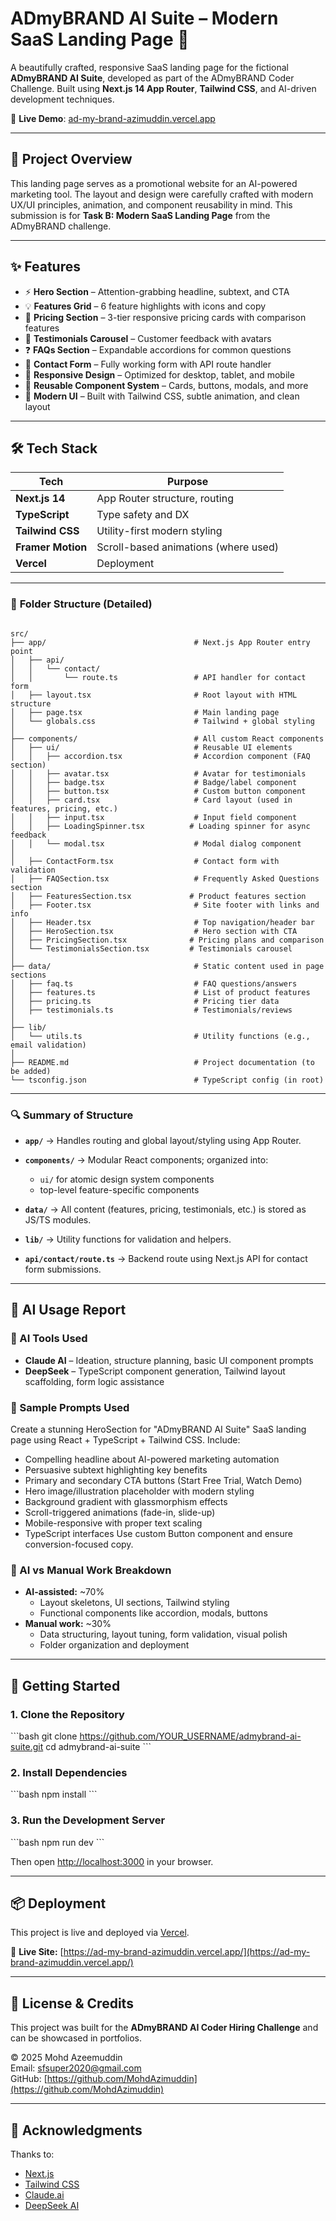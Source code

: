 
# ADmyBRAND AI Suite – Modern SaaS Landing Page 🚀

A beautifully crafted, responsive SaaS landing page for the fictional **ADmyBRAND AI Suite**, developed as part of the ADmyBRAND Coder Challenge. Built using **Next.js 14 App Router**, **Tailwind CSS**, and AI-driven development techniques.

📍 **Live Demo**: [ad-my-brand-azimuddin.vercel.app](https://ad-my-brand-azimuddin.vercel.app/)

---

## 📌 Project Overview

This landing page serves as a promotional website for an AI-powered marketing tool. The layout and design were carefully crafted with modern UX/UI principles, animation, and component reusability in mind. This submission is for **Task B: Modern SaaS Landing Page** from the ADmyBRAND challenge.

---

## ✨ Features

- ⚡ **Hero Section** – Attention-grabbing headline, subtext, and CTA
- 💡 **Features Grid** – 6 feature highlights with icons and copy
- 💸 **Pricing Section** – 3-tier responsive pricing cards with comparison features
- 💬 **Testimonials Carousel** – Customer feedback with avatars
- ❓ **FAQs Section** – Expandable accordions for common questions
- 📩 **Contact Form** – Fully working form with API route handler
- 📱 **Responsive Design** – Optimized for desktop, tablet, and mobile
- 🧱 **Reusable Component System** – Cards, buttons, modals, and more
- 🎨 **Modern UI** – Built with Tailwind CSS, subtle animation, and clean layout

---

## 🛠 Tech Stack

| Tech               | Purpose                               |
|--------------------|----------------------------------------|
| **Next.js 14**     | App Router structure, routing          |
| **TypeScript**     | Type safety and DX                     |
| **Tailwind CSS**   | Utility-first modern styling           |
| **Framer Motion**  | Scroll-based animations (where used)   |
| **Vercel**         | Deployment                             |

---


### 📁 **Folder Structure (Detailed)**

```

src/
├── app/                                 # Next.js App Router entry point
│   ├── api/
│   │   └── contact/
│   │       └── route.ts                 # API handler for contact form
│   ├── layout.tsx                       # Root layout with HTML structure
│   ├── page.tsx                         # Main landing page
│   └── globals.css                      # Tailwind + global styling
│
├── components/                          # All custom React components
│   ├── ui/                              # Reusable UI elements
│   │   ├── accordion.tsx                # Accordion component (FAQ section)
│   │   ├── avatar.tsx                   # Avatar for testimonials
│   │   ├── badge.tsx                    # Badge/label component
│   │   ├── button.tsx                   # Custom button component
│   │   ├── card.tsx                     # Card layout (used in features, pricing, etc.)
│   │   ├── input.tsx                    # Input field component
│   │   ├── LoadingSpinner.tsx          # Loading spinner for async feedback
│   │   └── modal.tsx                    # Modal dialog component
│
│   ├── ContactForm.tsx                  # Contact form with validation
│   ├── FAQSection.tsx                   # Frequently Asked Questions section
│   ├── FeaturesSection.tsx             # Product features section
│   ├── Footer.tsx                       # Site footer with links and info
│   ├── Header.tsx                       # Top navigation/header bar
│   ├── HeroSection.tsx                  # Hero section with CTA
│   ├── PricingSection.tsx              # Pricing plans and comparison
│   └── TestimonialsSection.tsx         # Testimonials carousel
│
├── data/                                # Static content used in page sections
│   ├── faq.ts                           # FAQ questions/answers
│   ├── features.ts                      # List of product features
│   ├── pricing.ts                       # Pricing tier data
│   ├── testimonials.ts                  # Testimonials/reviews
│
├── lib/
│   └── utils.ts                         # Utility functions (e.g., email validation)
│
├── README.md                            # Project documentation (to be added)
└── tsconfig.json                        # TypeScript config (in root)
```

---

### 🔍 Summary of Structure

* **`app/`** → Handles routing and global layout/styling using App Router.
* **`components/`** → Modular React components; organized into:

  * `ui/` for atomic design system components
  * top-level feature-specific components
* **`data/`** → All content (features, pricing, testimonials, etc.) is stored as JS/TS modules.
* **`lib/`** → Utility functions for validation and helpers.
* **`api/contact/route.ts`** → Backend route using Next.js API for contact form submissions.

---

## 📄 AI Usage Report

### 🤖 AI Tools Used
- **Claude AI** – Ideation, structure planning, basic UI component prompts
- **DeepSeek** – TypeScript component generation, Tailwind layout scaffolding, form logic assistance

### 🧠 Sample Prompts Used
Create a stunning HeroSection for "ADmyBRAND AI Suite" SaaS landing page using React + TypeScript + Tailwind CSS. Include:
- Compelling headline about AI-powered marketing automation
- Persuasive subtext highlighting key benefits
- Primary and secondary CTA buttons (Start Free Trial, Watch Demo)
- Hero image/illustration placeholder with modern styling
- Background gradient with glassmorphism effects
- Scroll-triggered animations (fade-in, slide-up)
- Mobile-responsive with proper text scaling
- TypeScript interfaces
Use custom Button component and ensure conversion-focused copy.

### 🧮 AI vs Manual Work Breakdown
- **AI-assisted:** ~70%
  - Layout skeletons, UI sections, Tailwind styling
  - Functional components like accordion, modals, buttons
- **Manual work:** ~30%
  - Data structuring, layout tuning, form validation, visual polish
  - Folder organization and deployment

---

## 🚀 Getting Started

### 1. Clone the Repository

\`\`\`bash
git clone https://github.com/YOUR_USERNAME/admybrand-ai-suite.git
cd admybrand-ai-suite
\`\`\`

### 2. Install Dependencies

\`\`\`bash
npm install
\`\`\`

### 3. Run the Development Server

\`\`\`bash
npm run dev
\`\`\`

Then open [http://localhost:3000](http://localhost:3000) in your browser.

---

## 📦 Deployment

This project is live and deployed via [Vercel](https://vercel.com/).

🔗 **Live Site:** [https://ad-my-brand-azimuddin.vercel.app/](https://ad-my-brand-azimuddin.vercel.app/)

---

## 📃 License & Credits

This project was built for the **ADmyBRAND AI Coder Hiring Challenge** and can be showcased in portfolios.

© 2025 Mohd Azeemuddin  
Email: [sfsuper2020@gmail.com](mailto:sfsuper2020@gmail.com)  
GitHub: [https://github.com/MohdAzimuddin](https://github.com/MohdAzimuddin)

---

## 🙌 Acknowledgments

Thanks to:

* [Next.js](https://nextjs.org/)
* [Tailwind CSS](https://tailwindcss.com/)
* [Claude.ai](https://claude.ai/)
* [DeepSeek AI](https://deepseek.com/)
